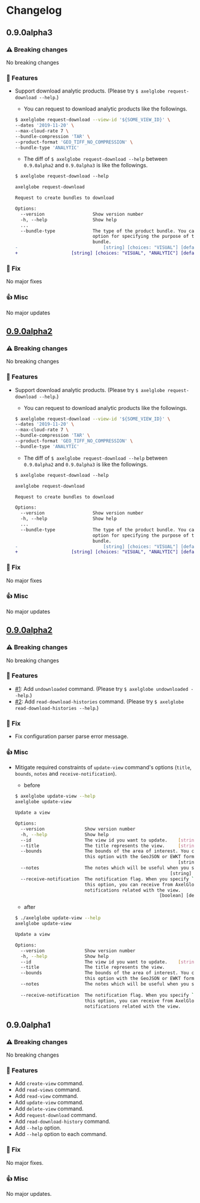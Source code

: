 # Changelog

## 0.9.0alpha3

### :warning: Breaking changes

 No breaking changes

### :tada: Features

- Support download analytic products. (Please try `$ axelglobe request-download --help`.)
  - You can request to download analytic products like the followings.

  ```bash
  $ axelglobe request-download --view-id '${SOME_VIEW_ID}' \
  --dates '2019-11-20' \
  --max-cloud-rate 7 \
  --bundle-compression 'TAR' \
  --product-format 'GEO_TIFF_NO_COMPRESSION' \
  --bundle-type 'ANALYTIC'
  ```

  - The diff of `$ axelglobe request-download --help` between `0.9.0alpha2` and `0.9.0alpha3` is like the followings.

  ```diff
  $ axelglobe request-download --help

  axelglobe request-download

  Request to create bundles to download

  Options:
    --version                  Show version number                       [boolean]
    -h, --help                 Show help                                 [boolean]
    ...
    --bundle-type              The type of the product bundle. You can use this
                               option for specifying the purpose of the product
                               bundle.
  -                                [string] [choices: "VISUAL"] [default: "VISUAL"]
  +                    [string] [choices: "VISUAL", "ANALYTIC"] [default: "VISUAL"]
  ```

### :wrench: Fix

 No major fixes

### :+1: Misc

 No major updates

## [0.9.0alpha2](https://github.com/Axelspace/axelglobe-cli/milestone/1?closed=1)


### :warning: Breaking changes

 No breaking changes

### :tada: Features

- Support download analytic products. (Please try `$ axelglobe request-download --help`.)
  - You can request to download analytic products like the followings.

  ```bash
  $ axelglobe request-download --view-id '${SOME_VIEW_ID}' \
  --dates '2019-11-20' \
  --max-cloud-rate 7 \
  --bundle-compression 'TAR' \
  --product-format 'GEO_TIFF_NO_COMPRESSION' \
  --bundle-type 'ANALYTIC'
  ```

  - The diff of `$ axelglobe request-download --help` between `0.9.0alpha2` and `0.9.0alpha3` is like the followings.

  ```diff
  $ axelglobe request-download --help

  axelglobe request-download

  Request to create bundles to download

  Options:
    --version                  Show version number                       [boolean]
    -h, --help                 Show help                                 [boolean]
    ...
    --bundle-type              The type of the product bundle. You can use this
                               option for specifying the purpose of the product
                               bundle.
  -                                [string] [choices: "VISUAL"] [default: "VISUAL"]
  +                    [string] [choices: "VISUAL", "ANALYTIC"] [default: "VISUAL"]
  ```

### :wrench: Fix

 No major fixes

### :+1: Misc

 No major updates

## [0.9.0alpha2](https://github.com/Axelspace/axelglobe-cli/milestone/1?closed=1)


### :warning: Breaking changes

 No breaking changes

### :tada: Features

- [#1](https://github.com/Axelspace/axelglobe-cli/issues/1): Add `undownloaded` command. (Please try `$ axelglobe undownloaded --help`.)
- [#2](https://github.com/Axelspace/axelglobe-cli/issues/2): Add `read-download-histories` command. (Please try `$ axelglobe read-download-histories --help`.)

### :wrench: Fix

- Fix configuration parser parse error message.

### :+1: Misc

- Mitigate required constraints of `update-view` command's options (`title`, `bounds`, `notes` and `receive-notification`).
  - before

  ```bash
  $ axelglobe update-view --help
  axelglobe update-view
  
  Update a view
  
  Options:
    --version               Show version number                          [boolean]                                                
    -h, --help              Show help                                    [boolean]                                                
    --id                    The view id you want to update.    [string] [required]                                                
    --title                 The title represents the view.     [string] [required]                                                
    --bounds                The bounds of the area of interest. You can specify                                                   
                            this option with the GeoJSON or EWKT format.                                                          
                                                               [string] [required]                                                
    --notes                 The notes which will be useful when you see the view.                                                 
                                                            [string] [default: ""]                                                
    --receive-notification  The notification flag. When you specify `true` for                                                    
                            this option, you can receive from AxelGlobe some                                                      
                            notifications related with the view.
                                                        [boolean] [default: false]                                                
  ```

  - after

  ```bash
  $ ./axelglobe update-view --help
  axelglobe update-view
  
  Update a view
  
  Options:
    --version               Show version number                          [boolean]                                                
    -h, --help              Show help                                    [boolean]                                                
    --id                    The view id you want to update.    [string] [required]                                                
    --title                 The title represents the view.                [string]                                                
    --bounds                The bounds of the area of interest. You can specify                                                   
                            this option with the GeoJSON or EWKT format.  [string]                                                
    --notes                 The notes which will be useful when you see the view.                                                 
                                                                          [string]                                                
    --receive-notification  The notification flag. When you specify `true` for                                                    
                            this option, you can receive from AxelGlobe some                                                      
                            notifications related with the view.         [boolean]                                                
  ```

## 0.9.0alpha1

### :warning: Breaking changes

 No breaking changes

### :tada: Features

- Add `create-view` command.
- Add `read-views` command.
- Add `read-view` command.
- Add `update-view` command.
- Add `delete-view` command.
- Add `request-download` command.
- Add `read-download-history` command.
- Add `--help` option.
- Add `--help` option to each command.

### :wrench: Fix

 No major fixes.

### :+1: Misc

 No major updates.
